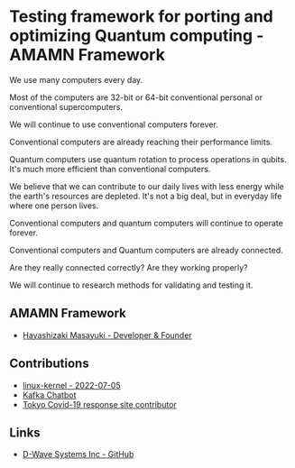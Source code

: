 # Testing framework for porting and optimizing Quantum computing - AMAMN Framework

We use many computers every day.   
  
Most of the computers are 32-bit or 64-bit conventional personal or conventional supercomputers.  
  
We will continue to use conventional computers forever.  
  
Conventional computers are already reaching their performance limits.  
  
Quantum computers use quantum rotation to process operations in qubits.  It's much more efficient than conventional computers.  
  
We believe that we can contribute to our daily lives with less energy while the earth's resources are depleted.  It's not a big deal, but in everyday life where one person lives.  
  
Conventional computers and quantum computers will continue to operate forever.  
  
Conventional computers and Quantum computers are already connected.  
  
Are they really connected correctly?  Are they working properly?  
  
We will continue to research methods for validating and testing it.  
  
## AMAMN Framework
- [Hayashizaki Masayuki - Developer & Founder](https://ama.mn)

## Contributions
- [linux-kernel - 2022-07-05](https://lkml.org/lkml/2022/7/5/172)
- [Kafka Chatbot](https://takahashi-akari.github.io/kafka_chatbot/)
- [Tokyo Covid-19 response site contributor](https://github.com/tokyo-metropolitan-gov/covid19/blob/development/CONTRIBUTORS.md)

## Links
- [D-Wave Systems Inc - GitHub](https://github.com/dwavesystems) 
